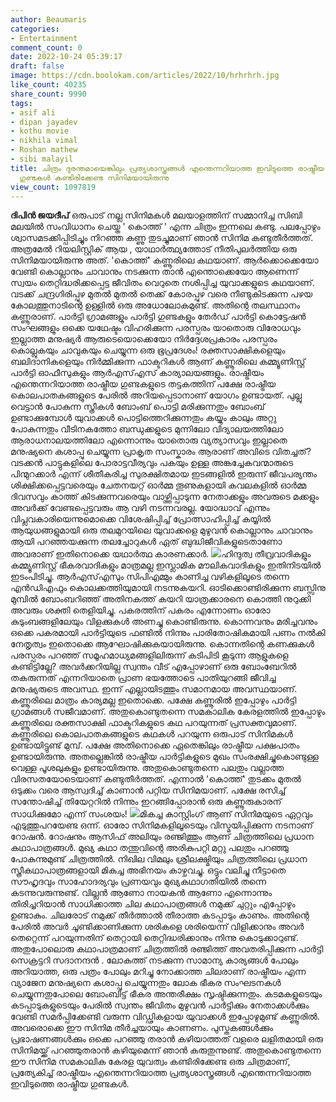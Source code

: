 ```yaml
---
author: Beaumaris
categories:
- Entertainment
comment_count: 0
date: 2022-10-24 05:39:17
draft: false
image: https://cdn.boolokam.com/articles/2022/10/hrhrhrh.jpg
like_count: 40235
share_count: 9990
tags:
- asif ali
- dipan jayadev
- kothu movie
- nikhila vimal
- Roshan mathew
- sibi malayil
title: ചിത്രം ദുരന്തമായെങ്കിലും പ്രത്യശാസ്ത്രങ്ങൾ എന്തെന്നറിയാത്ത ഇവിടുത്തെ രാഷ്ട്രീയ
  ഗുണ്ടകൾ കണ്ടിരിക്കേണ്ട സിനിമയായിരുന്നു
view_count: 1097819
---
```


**ദിപിൻ ജയദീപ്** ഒരുപാട് നല്ല സിനിമകൾ മലയാളത്തിന് സമ്മാനിച്ച സിബി മലയിൽ സംവിധാനം ചെയ്ത ' കൊത്ത് ' എന്ന ചിത്രം ഇന്നലെ കണ്ടു. പലപ്പോഴും ശ്വാസമടക്കിപ്പിടിച്ചും നിറഞ്ഞ കണ്ണു തുടച്ചുമാണ് ഞാൻ സിനിമ കണ്ടുതീർത്തത്. അത്രമേൽ റിയലിസ്റ്റിക് ആയ , യാഥാർത്ഥ്യത്തോട് നീതിപുലർത്തിയ ഒരു സിനിമയായിരുന്നു അത്. 'കൊത്ത്' കണ്ണൂരിലെ കഥയാണ്. ആർക്കൊക്കെയോ വേണ്ടി കൊല്ലാനും ചാവാനും നടക്കുന്ന താൻ എന്തൊക്കെയോ ആണെന്ന് സ്വയം തെറ്റിദ്ധരിക്കപ്പെട്ട ജീവിതം വെറുതെ നശിപ്പിച്ച യുവാക്കളുടെ കഥയാണ്. വടക്ക് ചന്ദ്രഗിരിപ്പുഴ മുതൽ മുതൽ തെക്ക് കോരപ്പുഴ വരെ നീണ്ടുകിടക്കുന്ന പഴയ കോലത്തുനാടിന്റെ ഉള്ളിൽ ഒരു അധോലോകമുണ്ട്. അതിന്റെ തലസ്ഥാനം കണ്ണൂരാണ്. പാർട്ടി ഗ്രാമങ്ങളും പാർട്ടി ഗുണ്ടകളും തേർഡ് പാർട്ടി കൊട്ടേഷൻ സംഘങ്ങളും ഒക്കെ യഥേഷ്ടം വിഹരിക്കുന്ന പരസ്പരം യാതൊരു വിരോധവും ഇല്ലാത്ത മനുഷ്യർ ആരുടെയൊക്കെയോ നിർദ്ദേശപ്രകാരം പരസ്പരം കൊല്ലുകയും ചാവുകയും ചെയ്യുന്ന ഒരു ഭൂപ്രദേശം! രക്തസാക്ഷികളെയും ബലിദാനികളെയും നിർമ്മിക്കുന്ന ഫാക്ടറികൾ ആണ് കണ്ണൂരിലെ കമ്മ്യൂണിസ്റ്റ് പാർട്ടി ഓഫീസുകളും ആർഎസ്എസ് കാര്യാലയങ്ങളും. രാഷ്ട്രീയം എന്തെന്നറിയാത്ത രാഷ്ട്രീയ ഗുണ്ടകളുടെ തട്ടകത്തിന് പക്ഷേ രാഷ്ട്രീയ കൊലപാതകങ്ങളുടെ പേരിൽ അറിയപ്പെടാനാണ് യോഗം ഉണ്ടായത്. പുല്ലു വെട്ടാൻ പോകുന്ന സ്ത്രീകൾ ബോംബ് പൊട്ടി മരിക്കുന്നതും ബോംബ് ഉണ്ടാക്കുമ്പോൾ യുവാക്കൾ പൊട്ടിത്തെറിക്കുന്നതും കയ്യും കാലും അറ്റു പോകുന്നതും വീടിനകത്തോ ബന്ധുക്കളുടെ മുന്നിലോ വിദ്യാലയത്തിലോ ആരാധനാലയത്തിലോ എന്നൊന്നും യാതൊരു വ്യത്യാസവും ഇല്ലാതെ മനുഷ്യനെ കശാപ്പു ചെയ്യുന്ന പ്രാകൃത സംസ്കാരം ആരാണ് അവിടെ വിതച്ചത്? വടക്കൻ പാട്ടുകളിലെ പോരാട്ടവീര്യവും പകയും ഉള്ള അങ്കച്ചേകവന്മാരുടെ പിന്മുറക്കാർ എന്ന് ശീതീകരിച്ച സുരക്ഷിതമായ ഇടങ്ങളിൽ ഇരുന്ന് ജീവപര്യന്തം ശിക്ഷിക്കപ്പെട്ടവരെയും ചേതനയറ്റ് ഓർമ്മ തൂണുകളായി കവലകളിൽ ഓർമ്മ ദിവസവും കാത്ത് കിടക്കുന്നവരെയും വാഴ്ത്തിപ്പാടുന്ന നേതാക്കളും അവരുടെ മക്കളും അവർക്ക് വേണ്ടപ്പെട്ടവരും ആ വഴി നടന്നവരല്ല. യോദ്ധാവ് എന്നും വിപ്ലവകാരിയെന്നുമൊക്കെ വിശേഷിപ്പിച്ച് പ്രോത്സാഹിപ്പിച്ച് കയ്യിൽ ആയുധങ്ങളുമായി ഒരു തലമുറയിലെ യുവാക്കളെ മുഴുവൻ കൊല്ലാനും ചാവാനും ആയി പറഞ്ഞയക്കുന്ന തലച്ചോറുകൾ ഏത് ബുദ്ധിജീവികളുടെതാണോ അവരാണ് ഇതിനൊക്കെ യഥാർത്ഥ കാരണക്കാർ. ![](https://cdn.boolokam.com/articles/2022/10/hrhrhrh.jpg)ഹിന്ദുത്വ തീവ്രവാദികളും കമ്മ്യൂണിസ്റ്റ് ഭീകരവാദികളും മാത്രമല്ല ഇസ്ലാമിക മൗലികവാദികളും ഇതിനിടയിൽ ഇടംപിടിച്ചു. ആർഎസ്എസും സിപിഎമ്മും കാണിച്ച വഴികളിലൂടെ തന്നെ എൻഡിഎഫും കൊലക്കത്തിയുമായി നടന്നുകയറി. ഓടിക്കൊണ്ടിരിക്കുന്ന ബസ്സിനു മുമ്പിൽ ബോംബറിഞ്ഞ് അതിനകത്ത് കയറി യാത്രക്കാരനെ കൊത്തി നുറുക്കി അവരും ശക്തി തെളിയിച്ചു. പകരത്തിന് പകരം എന്നോണം ഓരോ കുടുംബങ്ങളിലേയും വിളക്കുകൾ അണച്ചു കൊണ്ടിരുന്നു. കൊന്നവനും മരിച്ചവനും ഒക്കെ പകരമായി പാർട്ടിയുടെ ഫണ്ടിൽ നിന്നും പാരിതോഷികമായി പണം നൽകി നേതൃത്വം ഇതൊക്കെ ആഘോഷിക്കുകയായിരുന്നു. കൊന്നതിന്റെ കണക്കുകൾ പരസ്പരം പറഞ്ഞ് സമൂഹമാധ്യമങ്ങളിലിരുന്ന് കടിപിടി കൂടുന്ന ആളുകളെ കണ്ടിട്ടില്ലേ? അവർക്കറിയില്ല സ്വന്തം വീട് എപ്പോഴാണ് ഒരു ബോംബേറിൽ തകരുന്നത് എന്നറിയാതെ പ്രാണ ഭയത്തോടെ പാതിയുറങ്ങി ജീവിച്ച മനുഷ്യരുടെ അവസ്ഥ. ഇന്ന് എല്ലായിടത്തും സമാനമായ അവസ്ഥയാണ്. കണ്ണൂരിലെ മാത്രം കാര്യമല്ല ഇതൊക്കെ. പക്ഷേ കണ്ണൂരിൽ ഇപ്പോഴും പാർട്ടി ഗ്രാമങ്ങൾ സജീവമാണ്. അതുകൊണ്ടുതന്നെ സമകാലിക കേരളത്തിൽ ഇപ്പോഴും കണ്ണൂരിലെ രക്തസാക്ഷി ഫാക്ടറികളുടെ കഥ പറയുന്നത് പ്രസക്തവുമാണ്. കണ്ണൂരിലെ കൊലപാതകങ്ങളുടെ കഥകൾ പറയുന്ന ഒരുപാട് സിനിമകൾ ഉണ്ടായിട്ടുണ്ട് മുമ്പ്. പക്ഷേ അതിനൊക്കെ ഏതെങ്കിലും രാഷ്ട്രീയ പക്ഷപാതം ഉണ്ടായിരുന്നു. അതല്ലെങ്കിൽ രാഷ്ട്രീയ പാർട്ടികളുടെ മുഖം സംരക്ഷിച്ചുകൊണ്ടുള്ള വെള്ള പൂശലുകളും ഉണ്ടായിരുന്നു. അതുകൊണ്ടുതന്നെ പലതും വല്ലാത്ത വിരസതയോടെയാണ് കണ്ടുതീർത്തത്. എന്നാൽ 'കൊത്ത്' തുടക്കം മുതൽ ഒടുക്കം വരെ ആസ്വദിച്ച് കാണാൻ പറ്റിയ സിനിമയാണ്. പക്ഷേ രസിച്ച് സന്തോഷിച്ച് തിയേറ്ററിൽ നിന്നും ഇറങ്ങിപ്പോരാൻ ഒരു കണ്ണൂരുകാരന് സാധിക്കുമോ എന്ന് സംശയം! ![](https://cdn.boolokam.com/articles/2022/10/geghhhh-5.jpg)മികച്ച കാസ്റ്റിംഗ് ആണ് സിനിമയുടെ ഏറ്റവും എടുത്തുപറയേണ്ട ഒന്ന്. ഓരോ സിനിമകളിലൂടെയും വിസ്മയിപ്പിക്കുന്ന നടനാണ് റോഷൻ. റോഷനും ആസിഫ് അലിയും രഞ്ജിത്തും ആണ് ചിത്രത്തിലെ പ്രധാന കഥാപാത്രങ്ങൾ. മുഖ്യ കഥാ തന്തുവിന്റെ അരികുപറ്റി മറ്റു പലതും പറഞ്ഞു പോകുന്നുമുണ്ട് ചിത്രത്തിൽ. നിഖില വിമലും ശ്രീലക്ഷ്മിയും ചിത്രത്തിലെ പ്രധാന സ്ത്രീകഥാപാത്രങ്ങളായി മികച്ച അഭിനയം കാഴ്ചവച്ചു. ഒട്ടും വലിച്ചു നീട്ടാതെ സൗഹൃദവും സാഹോദര്യവും പ്രണയവും മുഖ്യകഥാഗതിയിൽ തന്നെ കടന്നുവരുന്നുണ്ട്. വില്ലൻ ആണോ നായകൻ ആണോ എന്നൊന്നും തിരിച്ചറിയാൻ സാധിക്കാത്ത ചില കഥാപാത്രങ്ങൾ നമുക്ക് ചുറ്റും എപ്പോഴും ഉണ്ടാകും. ചിലരോട് നമുക്ക് തീർത്താൽ തീരാത്ത കടപ്പാടും കാണും. അതിന്റെ പേരിൽ അവർ ചൂണ്ടിക്കാണിക്കുന്ന ശരികളെ ശരിയെന്ന് വിളിക്കാനും അവർ തെറ്റെന്ന് പറയുന്നതിന് തെറ്റായി തെറ്റിദ്ധരിക്കാനും നിന്നു കൊടുക്കാറുണ്ട്. അതുപോലൊരു കഥാപാത്രമാണ് ചിത്രത്തിൽ രഞ്ജിത്ത് അവതരിപ്പിക്കുന്ന പാർട്ടി സെക്രട്ടറി സദാനന്ദൻ . ലോകത്ത് നടക്കുന്ന സാമാന്യ കാര്യങ്ങൾ പോലും അറിയാത്ത, ഒരു പത്രം പോലും മറിച്ചു നോക്കാത്ത ചിലരാണ് രാഷ്ട്രീയം എന്ന വ്യാജേന മനുഷ്യനെ കശാപ്പു ചെയ്യുന്നതും ലോക ഭീകര സംഘടനകൾ ചെയ്യുന്നതുപോലെ ബോംബിട്ട് ഭീകര അന്തരീക്ഷം സൃഷ്ടിക്കുന്നതും. കടമകളുടെയും കടപ്പാടുകളുടെയും പേരിൽ സ്വന്തം ജീവിതം മുഴുവൻ പാർട്ടിക്കും നേതാക്കൾക്കും വേണ്ടി സമർപ്പിക്കേണ്ടി വരുന്ന വിഡ്ഢികളായ യുവാക്കൾ ഇപ്പോഴുമുണ്ട് കണ്ണൂരിൽ. അവരൊക്കെ ഈ സിനിമ തീർച്ചയായും കാണണം. പുസ്തകങ്ങൾക്കും പ്രഭാഷണങ്ങൾക്കും ഒക്കെ പറഞ്ഞു തരാൻ കഴിയാത്തത് വളരെ ലളിതമായി ഒരു സിനിമയ്ക്ക് പറഞ്ഞുതരാൻ കഴിയുമെന്ന് ഞാൻ കരുതുന്നുണ്ട്. അതുകൊണ്ടുതന്നെ ഈ സിനിമ സമകാലിക കേരള യുവത്വം കണ്ടിരിക്കേണ്ട ഒരു ചിത്രമാണ്, പ്രത്യേകിച്ച് രാഷ്ട്രീയം എന്തെന്നറിയാത്ത പ്രത്യശാസ്ത്രങ്ങൾ എന്തെന്നറിയാത്ത ഇവിടുത്തെ രാഷ്ട്രീയ ഗുണ്ടകൾ.